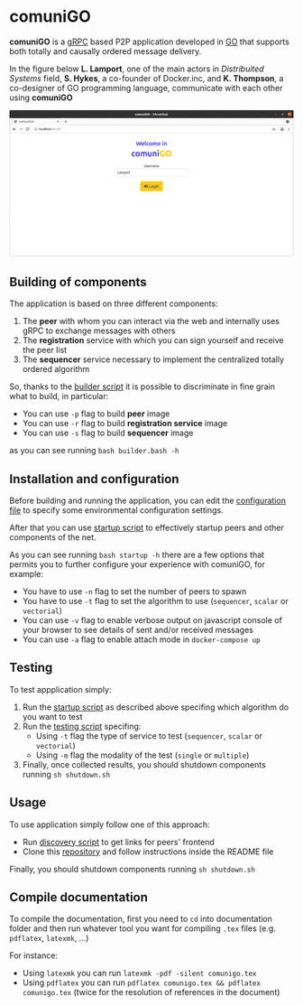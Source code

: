 # comuniGO

**comuniGO** is a [gRPC](https://grpc.io/docs/languages/go/) based P2P application developed in [GO](https://golang.org/) that supports both totally and causally ordered message delivery.

In the figure below **L. Lamport**, one of the main actors in _Distribuited Systems_ field, **S. Hykes**, a co-founder of Docker.inc, and **K. Thompson**, a co-designer of GO programming language, communicate with each other using **comuniGO**

![Demo of comuniGO](documentation/readme-gif/comunigo.gif)

## Building of components
The application is based on three different components:
1. The **peer** with whom you can interact via the web and internally uses gRPC to exchange messages with others
2. The **registration** service with which you can sign yourself and receive the peer list
3. The **sequencer** service necessary to implement the centralized totally ordered algorithm

So, thanks to the [builder script](build/builder.bash) it is possible to discriminate in fine grain what to build, in particular:
- You can use `-p` flag to build **peer** image
- You can use `-r` flag to build **registration service** image
- You can use `-s` flag to build **sequencer** image

as you can see running `bash builder.bash -h`

## Installation and configuration
Before building and running the application, you can edit the [configuration file](build/comunigo.cfg) to specify some environmental configuration settings.

After that you can use [startup script](build/startup.bash) to effectively startup peers and other components of the net.

As you can see running `bash startup -h` there are a few options that permits you to further configure your experience with comuniGO, for example:
- You have to use `-n` flag to set the number of peers to spawn
- You have to use `-t` flag to set the algorithm to use (`sequencer`, `scalar` or `vectorial`)
- You can use `-v` flag to enable verbose output on javascript console of your browser to see details of sent and/or received messages
- You can use `-a` flag to enable attach mode in `docker-compose up` 

## Testing
To test appplication simply:
1. Run the [startup script](build/startup.bash) as described above specifing which algorithm do you want to test
2. Run the [testing script](build/test.bash) specifing:
    - Using `-t` flag the type of service to test (`sequencer`, `scalar` or `vectorial`)
    - Using `-m` flag the modality of the test (`single` or `multiple`)
3. Finally, once collected results, you should shutdown components running `sh shutdown.sh`

## Usage
To use application simply follow one of this approach:
- Run [discovery script](build/discover.sh) to get links for peers' frontend
- Clone this [repository](https://gitlab.com/tibwere/comunigo-peer-discovery) and follow instructions inside the README file

Finally, you should shutdown components running `sh shutdown.sh`

## Compile documentation
To compile the documentation, first you need to `cd` into documentation folder and then run whatever tool you want for compiling `.tex` files (e.g. `pdflatex`, `latexmk`, ...)

For instance:
- Using `latexmk` you can run `latexmk -pdf -silent comunigo.tex`
- Using `pdflatex` you can run `pdflatex comunigo.tex && pdflatex comunigo.tex` (twice for the resolution of references in the document)
